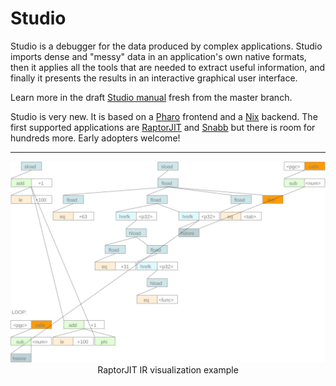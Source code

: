 # Studio

Studio is a debugger for the data produced by complex applications.
Studio imports dense and "messy" data in an application's own native
formats, then it applies all the tools that are needed to extract
useful information, and finally it presents the results in an
interactive graphical user interface.

Learn more in the draft [Studio
manual](https://hydra.snabb.co/job/lukego/studio-manual/studio-manual-html/latest/download-by-type/file/Manual) fresh from the master branch.

Studio is very new. It is based on a [Pharo](http://pharo.org/)
frontend and a [Nix](https://nixos.org/nix/) backend. The first
supported applications are
[RaptorJIT](https://github.com/raptorjit/raptorjit) and
[Snabb](https://github.com/snabbco/snabb) but there is room for
hundreds more. Early adopters welcome!

----

<p align="center"> <img src="studio.svg" alt="Studio screenshot" width=600> <br/> RaptorJIT IR visualization example </p>

